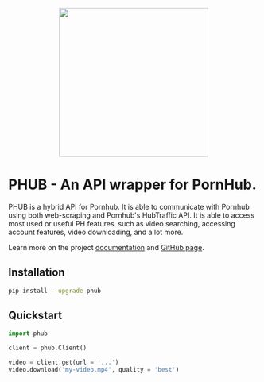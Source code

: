 <p align="center">
  <img width="300" src="https://raw.githubusercontent.com/Egsagon/PHUB/master/assets/logo.svg">
</p>

# PHUB - An API wrapper for PornHub.

PHUB is a hybrid API for Pornhub. It is able to communicate with Pornhub
using both web-scraping and Pornhub's HubTraffic API. It is
able to access most used or useful PH features, such as video searching,
accessing account features, video downloading, and a lot more.

Learn more on the project [documentation](https://phub.readthedocs.io) and
[GitHub page](https://github.com/Egsagon/PHUB).

## Installation

```sh
pip install --upgrade phub
```

## Quickstart

```python
import phub

client = phub.Client()

video = client.get(url = '...')
video.download('my-video.mp4', quality = 'best')
```

